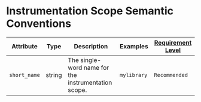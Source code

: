 # Instrumentation Scope Semantic Conventions

<!-- semconv scope -->
| Attribute  | Type | Description  | Examples  | [Requirement Level](https://opentelemetry.io/docs/specs/semconv/general/attribute-requirement-level/) |
|---|---|---|---|---|
| `short_name` | string | The single-word name for the instrumentation scope. | `mylibrary` | `Recommended` |
<!-- endsemconv -->
